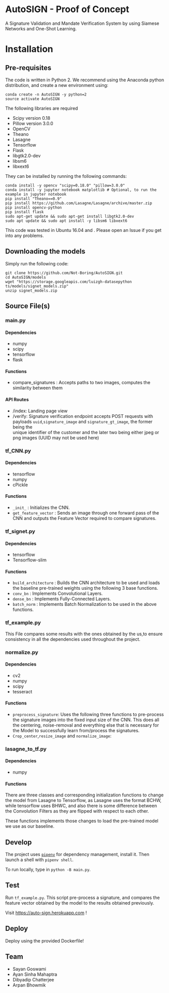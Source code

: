 # AutoSIGN - Proof of Concept
A Signature Validation and Mandate Verification System by using Siamese Networks and One-Shot Learning. 

# Installation

## Pre-requisites 

The code is written in Python 2. We recommend using the Anaconda python distribution, and create a new environment using: 
```
conda create -n AutoSIGN -y python=2
source activate AutoSIGN
```

The following libraries are required

* Scipy version 0.18
* Pillow version 3.0.0
* OpenCV
* Theano
* Lasagne
* Tensorflow
* Flask
* libgtk2.0-dev
* libsm6 
* libxext6

They can be installed by running the following commands: 

```
conda install -y opencv "scipy=0.18.0" "pillow=3.0.0"
conda install -y jupyter notebook matplotlib # Optional, to run the example in jupyter notebook
pip install "Theano==0.9"
pip install https://github.com/Lasagne/Lasagne/archive/master.zip
pip install opencv-python
pip install flask
sudo apt-get update && sudo apt-get install libgtk2.0-dev
sudo apt update && sudo apt install -y libsm6 libxext6
```

This code was tested in Ubuntu 16.04 and <Mac-version>.
Please open an Issue if you get into any problems. 

## Downloading the models

Simply run the following code: 
```
git clone https://github.com/Not-Boring/AutoSIGN.git
cd AutoSIGN/models
wget "https://storage.googleapis.com/luizgh-datasepython ts/models/signet_models.zip"
unzip signet_models.zip
``` 

## Source File(s)

### main.py

  #### Dependencies
   * numpy
   * scipy
   * tensorflow
   * flask

  #### Functions
   * compare_signatures : Accepts paths to two images, computes the similarity between them

  #### API Routes
   * /index: Landing page view
   * /verify: Signature verification endpoint
             accepts POST requests with payloads `uuid`,`signature_image` and `signature_gt_image`, the former being the   
             unique identifier of the customer and the later two being either jpeg or png images (UUID may not be used here)

### tf_CNN.py

  #### Dependencies
   * tensorflow
   * numpy
   * cPickle
  #### Functions
   * `_init_` : Initializes the CNN.
   * `get_feature_vector` : Sends an image through one forward pass of the CNN and outputs the Feature Vector required to 
                          compare signatures.
          
          
### tf_signet.py

  #### Dependencies
   * tensorflow 
   * Tensorflow-slim
  #### Functions
   * `build_architecture` : Builds the CNN architecture to be used and loads the baseline pre-trained weights using the 
                          following 3 base functions. 
   * `conv_bn` : Implements Convolutional Layers.
   * `dense_bn` : Implements Fully-Connected Layers.
   * `batch_norm` : Implements Batch Normalization to be used in the above functions.

### tf_example.py
This File compares some results with the ones obtained by the us,to ensure consistency in all the dependencies used throughout the project. 

### normalize.py

  #### Dependencies
   * cv2
   * numpy
   * scipy
   * tesseract 

  #### Functions
   * `preprocess_signature`: Uses the following three functions to pre-process the signature images into the fixed input size 
                           of the CNN. This does all the centering, noise-removal and everything else that is necessary for 
                           the Model to successfully learn from/process the signatures.
   * `Crop_center`,`resize_image` and `normalize_image`: 

### lasagne_to_tf.py

  #### Dependencies
   * numpy

  #### Functions
There are three classes and corresponding initialization functions to change the model from Lasagne to Tensorflow, as 
Lasagne uses the format BCHW, while tensorflow uses BHWC, and also there is some difference between the Convolution
Filters as they are flipped with respect to each other.

These functions implements those changes to load the pre-trained model we use as our baseline. 


## Develop

The project uses [`pipenv`](https://docs.pipenv.org/) for dependency management, install it.
Then launch a shell with `pipenv shell`. 

To run locally, type in `python -B main.py`.

## Test

Run `tf_example.py`. This script pre-process a signature, and compares the feature vector obtained by the model to the results obtained previously. 

Visit https://auto-sign.herokuapp.com !

## Deploy

Deploy using the provided Dockerfile!

## Team

- Sayan Goswami
- Ayan Sinha Mahaptra
- Dibyadip Chatterjee
- Arpan Bhowmik
